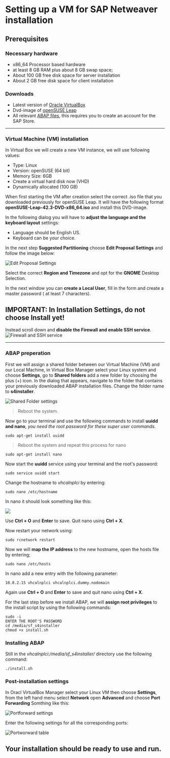 
# Setting up a VM for SAP Netweaver installation
## Prerequisites
### Necessary hardware
-   x86_64 Processor based hardware
-   at least 8 GB RAM plus about 8 GB swap space;
-   About 100 GB free disk space for server installation
-   About 2 GB free disk space for client installation
### Downloads
- Latest version of  [Oracle VirtualBox](https://www.virtualbox.org/wiki/Downloads)
- Dvd-image of [openSUSE Leap](https://software.opensuse.org/distributions/leap)
- All relevant [ABAP files](https://store.sap.com/sap/cp/ui/resources/store/html/SolutionDetails.html?pid=0000014493&catID=&pcntry=DE&sap-language=EN&_cp_id=id-1477346420741-0), this requires you to create an account for the SAP Store.

---

### Virtual Machine (VM) installation

In Virtual Box we will create a new VM instance, we will use following values:
- Type: Linux
- Version: openSUSE (64 bit)
- Memory Size: 6GB
- Create a virtual hard disk now (VHD)
- Dynamically allocated (100 GB)

When first starting the VM after creation select the correct .iso file that you downloaded previously for openSUSE Leap. It will have the following format **openSUSE-Leap-42.3-DVD-x86_64.iso** and install this DVD-image.

In the following dialog you will have to **adjust the language and the keyboard layout** settings:
- Language should be English US.
- Keyboard can be your choice.

In the next step **Suggested Partitioning** choose **Edit Proposal  Settings** and follow the image below:

![Edit Proposal Settings](https://blogs.sap.com/wp-content/uploads/2017/08/vBox_B7.png)

Select the correct **Region and Timezone** and opt for the **GNOME** Desktop Selection.

In the next window you can **create a Local User**, fill in the form and create a master password ( at least 7 characters).

## IMPORTANT: In Installation Settings, do not choose Install yet!

Instead scroll down and **disable the Firewall and enable SSH service**.
![Firewall and SSH service](https://blogs.sap.com/wp-content/uploads/2016/11/vBox_6_Firewall_SSH.png)

---
### ABAP preperation
First we will assign a shared folder between our Virtual Machine (VM) and our Local Machine, in Virtual Box Manager select your Linux system and choose **Settings**, go to **Shared folders**
add a new folder by choosing the plus (+) icon. In the dialog that appears, navigate to the folder that contains your previously downloaded ABAP installation files. Change the folder name to **s4installer**. 

![Shared Folder settings](https://blogs.sap.com/wp-content/uploads/2017/09/Shared_Folders.png)
> Reboot the system.

Now go to your terminal and use the following commands to install **uuidd and nano**, *you need the root password for these super user commands*.

	sudo apt-get install uuidd
>Reboot the system and repeat this process for nano

	sudo apt-get install nano

Now start the **uuidd** service using your terminal and the root's password:

	sudo service uuidd start

Change the hostname to *vhcalnplci* by entering:

	sudo nano /etc/hostname
In nano it should look something like this:

![](https://blogs.sap.com/wp-content/uploads/2017/08/vBox_C10_hostname-1.png)

Use **Ctrl + O** and  **Enter** to save.
Quit nano using **Ctrl + X**.

Now restart your network using:

	sudo rcnetwork restart

Now we will **map the IP address** to the new hostname, open the hosts file by entering;

	sudo nano /etc/hosts

In nano add a new entry with the following parameter:

	10.0.2.15 vhcalnplci vhcalnplci.dummy.nodomain
Again use **Ctrl + O** and  **Enter** to save and quit nano using **Ctrl + X**.

For the last step before we install ABAP, we will **assign root privileges** to the install script by using the following commands:

	sudo -i
	ENTER THE ROOT'S PASSWORD
	cd /media/sf_s4installer
	chmod +x install.sh

### Installing ABAP

Still in the *vhcalnplci:/media/sf_s4installer/* directory use the following command:

	./install.sh

### Post-installation settings
In Oracl VirtualBox Manager select your Linux VM then choose **Settings**, from the left hand menu select **Network** open **Advanced** and choose **Port Forwarding**
Somthing like this:

![Portforward settings](https://imgur.com/kivqy4S.png)


Enter the following settings for all the corresponding ports:


![Portworward table](https://i.imgur.com/kkdsVCq.png)


## Your installation should be ready to use and run.
